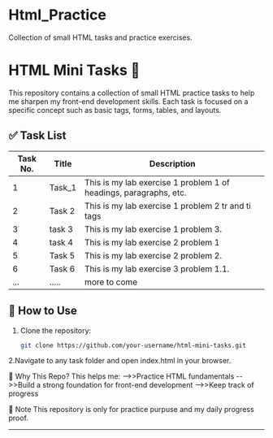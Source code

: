 # Html_Practice
Collection of small HTML tasks and practice exercises.
# HTML Mini Tasks 🚀

This repository contains a collection of small HTML practice tasks to help me sharpen my front-end development skills. Each task is focused on a specific concept such as basic tags, forms, tables, and layouts.

## ✅ Task List

| Task No. | Title        | Description                           |
|----------|--------------|---------------------------------------|
| 1 | Task_1 | This is my lab exercise 1 problem 1 of headings, paragraphs, etc.|
| 2 | Task 2 | This is my lab exercise 1 problem 2 tr and ti tags |
| 3 | task 3 | This is my lab exercise 1 problem 3. |
| 4 | task 4 | This is my lab exercise 2 problem 1 |
| 5 | Task 5 | This is my lab exercise 2 problem 2. |
| 6 | Task 6 | This is my lab exercise 3 problem 1.1.|                       |
| ... |.....| more to come    |

## 🔧 How to Use

1. Clone the repository:
   ```bash
   git clone https://github.com/your-username/html-mini-tasks.git
2.Navigate to any task folder and open index.html in your browser.

🧠 Why This Repo?
This helps me:
-->>Practice HTML fundamentals
-->>Build a strong foundation for front-end development
-->>Keep track of progress

📌 Note
This repository is only for practice purpuse and my daily progress proof.

---
